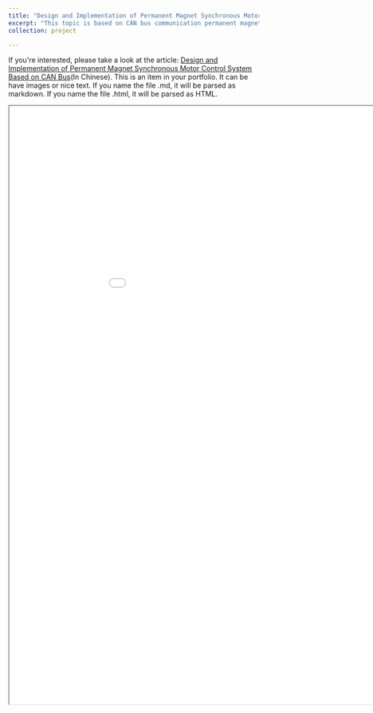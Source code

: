 ```yaml
---
title: "Design and Implementation of Permanent Magnet Synchronous Motor Control System Based on CAN Bus"
excerpt: "This topic is based on CAN bus communication permanent magnet synchronous motor control system, this design CAN be used in the head, robot dog, manipulator and other high precision and torque requirements of the field. The research content includes hardware design and software debugging of permanent magnet synchronous motor control system. Firstly, the mathematical model and derivation process of permanent magnet synchronous motor and magnetic field directional control are understood by reading literature. Secondly, according to the function to be realized, a relatively new scheme is selected, that is, DRV8323S in the integrated drive chip DRV83 series of TI Company is used. The hardware design side of the motor driver chip initialization parameters and device selection parameters are calculated in detail, according to the results of the selection of appropriate inverter circuit devices and protective devices, and completed the hardware circuit design and welding. Part of the program design code uses the latest version of HAL library, and first realizes the calculation of CAN communication, ADC sampling and magnetic field directional control. Finally, the PI parameters of the three rings are debugged, and the control effect is basically realized.<br/><img src='/images/FOC_Design/control_circuit.png' width='153' height='255'> <img src='/images/FOC_Design/drive_circuit.png' width='339' height='255'> <br/><br/>Programe flow chart of the Controller<br/><img src='/images/FOC_Design/program_flow_chart.png'>"
collection: project

---
```


If you're interested, please take a look at the article: [Design and Implementation of Permanent Magnet Synchronous Motor Control System Based on CAN Bus](../../files/Design_and_Implementation_of_Permanent_Magnet_Synchronous_Motor_Control_System_Based_on_CAN_Bus_from_Wenhao_Liu.pdf)(In Chinese).
This is an item in your portfolio. It can be have images or nice text. If you name the file .md, it will be parsed as markdown. If you name the file .html, it will be parsed as HTML. 
<iframe src="../../files/Design_and_Implementation_of_Permanent_Magnet_Synchronous_Motor_Control_System_Based_on_CAN_Bus_from_Wenhao_Liu.pdf" width="1000" height="1200"></iframe>

